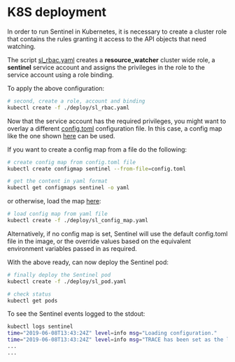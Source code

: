 # K8S deployment

In order to run Sentinel in Kubernetes, it is necessary to create a cluster role that contains the rules granting it access to the API objects that need watching.

The script [sl_rbac.yaml](../scripts/kube/sl_rbac.yaml) creates a **resource_watcher** cluster wide role, a **sentinel** service account and assigns the privileges in the role to the service account using a role binding.

To apply the above configuration:

```bash
# second, create a role, account and binding
kubectl create -f ./deploy/sl_rbac.yaml
```

Now that the service account has the required privileges, you might want to overlay a different [config.toml](../config.toml) configuration file. In this case, a config map like the one shown [here](../scripts/kube/sl_config_map.yaml) can be used.

If you want to create a config map from a file do the following:

```bash
# create config map from config.toml file
kubectl create configmap sentinel --from-file=config.toml

# get the content in yaml format
kubectl get configmaps sentinel -o yaml
```

or otherwise, load the map [here](../scripts/kube/sl_config_map.yaml):

```bash
# load config map from yaml file
kubectl create -f ./deploy/sl_config_map.yaml
```

Alternatively, if no config map is set, Sentinel will use the default config.toml file in the image, or the override values based on the equivalent environment variables passed in as required.

With the above ready, can now deploy the Sentinel pod:

```bash
# finally deploy the Sentinel pod
kubectl create -f ./deploy/sl_pod.yaml

# check status
kubectl get pods
```

To see the Sentinel events logged to the stdout:

```bash
kubectl logs sentinel
time="2019-06-08T13:43:24Z" level=info msg="Loading configuration."
time="2019-06-08T13:43:24Z" level=info msg="TRACE has been set as the logger level." platform=kube-01
...
...
```
